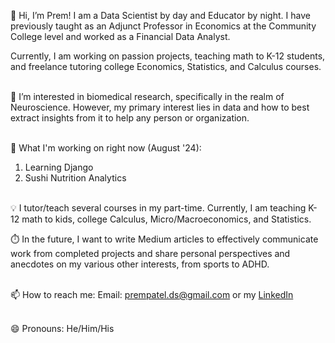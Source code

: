 👋 Hi, I’m Prem! I am a Data Scientist by day and Educator by night. I have previously taught as an Adjunct Professor in Economics at the Community College level and worked as a Financial Data Analyst. <br>

Currently, I am working on passion projects, teaching math to K-12 students, and freelance tutoring college Economics, Statistics, and Calculus courses. <br><br>

👀 I’m interested in biomedical research, specifically in the realm of Neuroscience. However, my primary interest lies in data and how to best extract insights from it to help any person or organization.<br><br>

🌱 What I'm working on right now (August '24): 
1. Learning Django
2. Sushi Nutrition Analytics
<br><br>

💡 I tutor/teach several courses in my part-time. Currently, I am teaching K-12 math to kids, college Calculus, Micro/Macroeconomics, and Statistics.

⏱️ In the future, I want to write Medium articles to effectively communicate work from completed projects and share personal perspectives and anecdotes on my various other interests, from sports to ADHD.<br><br>

📫 How to reach me: Email: prempatel.ds@gmail.com or my [LinkedIn](https://www.linkedin.com/in/prempatel21/) <br><br>

😄 Pronouns: He/Him/His

